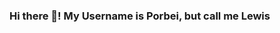 ### Hi there 👋! My Username is Porbei, but call me Lewis

<!--
**Porbei/Porbei** is a ✨ _special_ ✨ repository because its `README.md` (this file) appears on your GitHub profile.

Here are some ideas to get you started:

### - 🔭 I’m currently working on some cool AHK scripts for my constructed language.
### - 🌱 I’m currently learning JavaScript (discordjs).
### - 👯 I’m looking to collaborate on Discord bots mostly.
- 🤔 I’m looking for help with ...
### - 💬 Ask me about anything!
- 📫 How to reach me: ...
### - 😄 Pronouns: He/Him
- ⚡ Fun fact: 
-->
